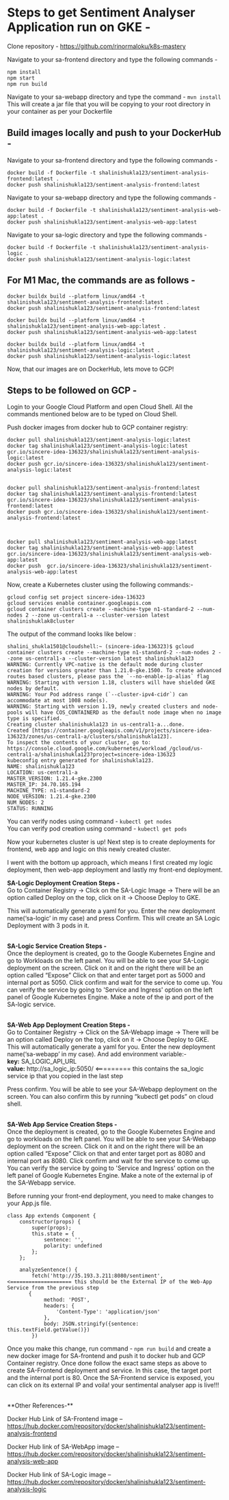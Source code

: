 
# Steps to get Sentiment Analyser Application run on GKE - 

Clone repository - https://github.com/rinormaloku/k8s-mastery

Navigate to your sa-frontend directory and type the following commands - 
```
npm install
npm start
npm run build
```

Navigate to your sa-webapp directory and type the command  - ```mvn install``` 
This will create a jar file that you will be copying to your root directory in your container as per your Dockerfile




## Build images locally and push to your DockerHub - 

Navigate to your sa-frontend directory and type the following commands - 
```
docker build -f Dockerfile -t shalinishukla123/sentiment-analysis-frontend:latest .
docker push shalinishukla123/sentiment-analysis-frontend:latest
```


Navigate to your sa-webapp directory and type the following commands - 
```
docker build -f Dockerfile -t shalinishukla123/sentiment-analysis-web-app:latest .
docker push shalinishukla123/sentiment-analysis-web-app:latest
```

Navigate to your sa-logic directory and type the following commands - 
```
docker build -f Dockerfile -t shalinishukla123/sentiment-analysis-logic .
docker push shalinishukla123/sentiment-analysis-logic:latest
```


## For M1 Mac, the commands are as follows - 

```
docker buildx build --platform linux/amd64 -t shalinishukla123/sentiment-analysis-frontend:latest .
docker push shalinishukla123/sentiment-analysis-frontend:latest

docker buildx build --platform linux/amd64 -t shalinishukla123/sentiment-analysis-web-app:latest .
docker push shalinishukla123/sentiment-analysis-web-app:latest

docker buildx build --platform linux/amd64 -t shalinishukla123/sentiment-analysis-logic:latest .
docker push shalinishukla123/sentiment-analysis-logic:latest
```

Now, that our images are on DockerHub, lets move to GCP!

## Steps to be followed on GCP -

Login to your Google Cloud Platform and open Cloud Shell. All the commands mentioned below are to be typed on Cloud Shell.

Push docker images from docker hub to GCP container registry:
```
docker pull shalinishukla123/sentiment-analysis-logic:latest
docker tag shalinishukla123/sentiment-analysis-logic:latest gcr.io/sincere-idea-136323/shalinishukla123/sentiment-analysis-logic:latest
docker push gcr.io/sincere-idea-136323/shalinishukla123/sentiment-analysis-logic:latest


docker pull shalinishukla123/sentiment-analysis-frontend:latest
docker tag shalinishukla123/sentiment-analysis-frontend:latest gcr.io/sincere-idea-136323/shalinishukla123/sentiment-analysis-frontend:latest
docker push gcr.io/sincere-idea-136323/shalinishukla123/sentiment-analysis-frontend:latest



docker pull shalinishukla123/sentiment-analysis-web-app:latest
docker tag shalinishukla123/sentiment-analysis-web-app:latest gcr.io/sincere-idea-136323/shalinishukla123/sentiment-analysis-web-app:latest
docker push  gcr.io/sincere-idea-136323/shalinishukla123/sentiment-analysis-web-app:latest
```

Now, create a Kubernetes cluster using the following commands:-

```
gcloud config set project sincere-idea-136323
gcloud services enable container.googleapis.com
gcloud container clusters create --machine-type n1-standard-2 --num-nodes 2 --zone us-central1-a --cluster-version latest shalinishuklak8cluster
```

The output of the command looks like below :
```
shalini_shukla1501@cloudshell:~ (sincere-idea-136323)$ gcloud container clusters create --machine-type n1-standard-2 --num-nodes 2 --zone us-central1-a --cluster-version latest shalinishukla123
WARNING: Currently VPC-native is the default mode during cluster creation for versions greater than 1.21.0-gke.1500. To create advanced routes based clusters, please pass the `--no-enable-ip-alias` flag
WARNING: Starting with version 1.18, clusters will have shielded GKE nodes by default.
WARNING: Your Pod address range (`--cluster-ipv4-cidr`) can accommodate at most 1008 node(s).
WARNING: Starting with version 1.19, newly created clusters and node-pools will have COS_CONTAINERD as the default node image when no image type is specified.
Creating cluster shalinishukla123 in us-central1-a...done.     
Created [https://container.googleapis.com/v1/projects/sincere-idea-136323/zones/us-central1-a/clusters/shalinishukla123].
To inspect the contents of your cluster, go to: https://console.cloud.google.com/kubernetes/workload_/gcloud/us-central1-a/shalinishukla123?project=sincere-idea-136323
kubeconfig entry generated for shalinishukla123.
NAME: shalinishukla123
LOCATION: us-central1-a
MASTER_VERSION: 1.21.4-gke.2300
MASTER_IP: 34.70.165.194
MACHINE_TYPE: n1-standard-2
NODE_VERSION: 1.21.4-gke.2300
NUM_NODES: 2
STATUS: RUNNING
```

You can verify nodes using command - ```kubectl get nodes``` <br />
You can verify pod creation using command - ```kubectl get pods```


Now your kubernetes cluster is up!
Next step is to create deployments for frontend, web app and logic on this newly created cluster.

I went with the bottom up approach, which means I first created my logic deployment, then web-app deployment and lastly my front-end deployment.


**SA-Logic Deployment Creation Steps -** <br />
Go to Container Registry -> Click on the SA-Logic Image -> There will be an option called Deploy on the top, click on it -> Choose Deploy to GKE. <br />

This will automatically generate a yaml for you. Enter the new deployment name(‘sa-logic’ in my case) and press Confirm. This will create an SA Logic Deployment with 3 pods in it.
<br /><br />

**SA-Logic Service Creation Steps -** <br />
Once the deployment is created, go to the Google Kubernetes Engine and go to Workloads on the left panel.
You will be able to see your SA-Logic deployment on the screen. Click on it and on the right there will be an option called “Expose”
Click on that and enter target port as 5000 and internal port as 5050. Click confirm and wait for the service to come up.
You can verify the service by going to 'Service and Ingress' option on the left panel of Google Kubernetes Engine. 
Make a note of the ip and port of the SA-logic service.
<br /><br />

**SA-Web App Deployment Creation Steps -** <br />
Go to Container Registry -> Click on the SA-Webapp image -> There will be an option called Deploy on the top, click on it -> Choose Deploy to GKE. <br />
This will automatically generate a yaml for you. Enter the new deployment name(‘sa-webapp’ in my case). 
And add environment variable:-   <br />
**key:** SA_LOGIC_API_URL     <br />
**value:** http://sa_logic_ip:5050/     <========= this contains the sa_logic service ip that you copied in the last step  <br />

Press confirm. You will be able to see your SA-Webapp deployment on the screen. You can also confirm this by running “kubectl get pods” on cloud shell.
<br /><br />

**SA-Web App Service Creation Steps -** <br />
Once the deployment is created, go to the Google Kubernetes Engine and go to workloads on the left panel.
You will be able to see your SA-Webapp deployment on the screen. Click on it and on the right there will be an option called “Expose”
Click on that and enter target port as 8080 and internal port as 8080. Click confirm and wait for the service to come up.
You can verify the service by going to 'Service and Ingress' option on the left panel of Google Kubernetes Engine. Make a note of the external ip of the SA-Webapp service.
<br />

Before running your front-end deployment, you need to make changes to your App.js file.  <br />
```
class App extends Component {
    constructor(props) {
        super(props);
        this.state = {
            sentence: '',
            polarity: undefined
        };
    };

    analyzeSentence() {
        fetch('http://35.193.3.211:8080/sentiment',            <==================== this should be the External IP of the Web-App Service from the previous step
       { 
            method: 'POST',
            headers: {
                'Content-Type': 'application/json'
            },
            body: JSON.stringify({sentence: this.textField.getValue()})
        })
```
Once you make this change, run command - ```npm run build``` and create a new docker image for SA-frontend and push it to docker hub and GCP Container registry. Once done follow the exact same steps as above to create SA-Frontend deployment and service. In this case, the target port and the internal port is 80. Once the SA-Frontend service is exposed, you can click on its external IP and voila! your sentimental analyser app is live!!!

<br />
**Other References-**

Docker Hub Link of SA-Frontend image – 
https://hub.docker.com/repository/docker/shalinishukla123/sentiment-analysis-frontend


Docker Hub link of SA-WebApp image – 
https://hub.docker.com/repository/docker/shalinishukla123/sentiment-analysis-web-app


Docker Hub link of SA-Logic image – 
https://hub.docker.com/repository/docker/shalinishukla123/sentiment-analysis-logic
